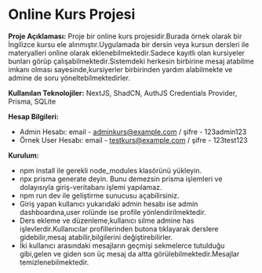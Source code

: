 # Online Kurs Projesi
**Proje Açıklaması:**
Proje bir online kurs projesidir.Burada örnek olarak bir İngilizce kursu ele alınmıştır.Uygulamada bir dersin veya kursun dersleri ile materyalleri online olarak eklenebilmektedir.Sadece kayıtlı olan kursiyeler bunları görüp çalışabilmektedir.Sistemdeki herkesin birbirine mesaj atabilme imkanı olması sayesinde,kursiyerler birbirinden yardım alabilmekte ve admine de soru yöneltebilmektedirler.

**Kullanılan Teknolojiler:**
NextJS, ShadCN, AuthJS Credentials Provider, Prisma, SQLite

**Hesap Bilgileri:**
- Admin Hesabı: email - adminkurs@example.com / şifre - 123admin123
- Örnek User Hesabı: email - testkurs@example.com / şifre - 123test123

**Kurulum:**
- npm install ile gerekli node_modules klasörünü yükleyin.
- npx prisma generate deyin. Bunu demezsin prisma işlemleri ve dolayısıyla giriş-veritabanı işlemi yapılamaz.
- npm run dev ile geliştirme sunucusu açabilirsiniz.
- Giriş yapan kullanıcı yukarıdaki admin hesabı ise admin dashboardına,user rolünde ise profile yönlendirilmektedir.
- Ders ekleme ve düzenleme,kullanıcı silme admine has işlevlerdir.Kullanıcılar profillerinden butona tıklayarak derslere gidebilir,mesaj atabilir,bilgilerini değiştirebilirler.
- İki kullanıcı arasındaki mesajların geçmişi sekmelerce tutulduğu gibi,gelen ve giden son üç mesaj da altta görülebilmektedir.Mesajlar temizlenebilmektedir.

